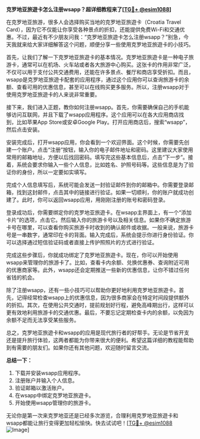 **克罗地亚旅遊卡怎么注册wsapp？超详细教程来了[[TG💪+ @esim1088](https://t.me/s/esim1088)]**

在克罗地亚旅游，很多人会选择购买当地的克罗地亚旅遊卡（Croatia Travel Card），因为它不仅能让你享受各种景点的折扣，还能提供免费Wi-Fi和交通优惠。不过，最近有不少朋友问我：“克罗地亚旅遊卡怎么注册wsapp？”别急，今天我就来给大家详细解答这个问题，顺便分享一些使用克罗地亚旅遊卡的小技巧。

首先，让我们了解一下克罗地亚旅遊卡的基本情况。克罗地亚旅遊卡是一种电子旅游卡，通常可以在机场、火车站或者各大旅游中心购买。这张卡的作用非常广泛，不仅可以用于支付公共交通费用，还能在许多景点、餐厅和商店享受折扣。而且，wsapp是克罗地亚旅遊卡配套的应用程序，通过这个应用你可以查询旅游卡的余额、查看可用的优惠信息，甚至可以在线购买更多服务。所以，注册wsapp对于使用克罗地亚旅遊卡的人来说非常重要。

接下来，我们进入正题，教你如何注册wsapp。首先，你需要确保自己的手机能够访问互联网，并且下载了wsapp应用程序。这个应用可以在各大应用商店找到，比如苹果App Store或安卓Google Play。打开应用商店后，搜索“wsapp”，然后点击安装。

安装完成后，打开wsapp应用，你会看到一个欢迎界面。这个时候，你需要先创建一个账户。点击“注册”按钮，输入你的电子邮件地址和密码。这里建议大家使用常用的邮箱地址，方便以后找回密码。填写完这些基本信息后，点击“下一步”。接着，系统会要求你输入一些个人信息，比如姓名、护照号码等。这些信息是为了验证你的身份，所以一定要如实填写。

完成个人信息填写后，系统可能会发送一封验证邮件到你的邮箱中。你需要登录邮箱，找到这封邮件，点击其中的链接进行验证。如果一切顺利，你的账户就成功创建了。此时，你可以返回wsapp应用，用刚刚注册的账号和密码登录。

登录成功后，你需要绑定你的克罗地亚旅遊卡。在wsapp主界面上，有一个“添加卡片”的选项，点击它。然后输入你的旅游卡号以及相关信息。如果你不确定旅游卡号在哪里，可以查看你购买旅游卡时收到的确认邮件或收据。一般来说，旅游卡号是一串数字，通常印在卡的背面。输入完成后，系统会提示你进行身份验证。你可以选择通过短信验证码或者直接上传护照照片的方式进行验证。

完成这些步骤后，你就成功绑定了克罗地亚旅遊卡。现在，你可以开始使用wsapp来管理你的旅游卡了。比如，查看卡内余额、兑换优惠券、查询附近可用的优惠商家等。此外，wsapp还会定期推送一些新的优惠信息，让你不错过任何省钱的机会。

除了注册wsapp，还有一些小技巧可以帮助你更好地利用克罗地亚旅遊卡。首先，记得经常检查wsapp上的优惠信息，因为很多商家会在特定时间段提供额外的折扣。其次，在使用公共交通时，提前规划好行程，避免高峰期出行，这样可以更有效地利用旅游卡的交通优惠。最后，不要忘记定期检查卡内的余额，以免因为余额不足而无法享受某些服务。

总之，克罗地亚旅遊卡和wsapp的应用是现代旅行者的好帮手。无论是节省开支还是提升旅行体验，这两者都能为你带来很大的便利。希望这篇详细的教程能帮助到有需要的朋友们。如果你还有其他问题，欢迎随时留言交流。

**总结一下：**
1. 下载并安装wsapp应用程序。
2. 注册账户并输入个人信息。
3. 验证邮箱以激活账户。
4. 在wsapp中绑定克罗地亚旅遊卡。
5. 开始使用wsapp管理你的旅游卡。

无论你是第一次来克罗地亚还是已经多次游览，合理利用克罗地亚旅遊卡和wsapp都能让旅行变得更加轻松愉快。快去试试吧！[[TG💪+ @esim1088](https://t.me/s/esim1088) ![Image](https://i.postimg.cc/4NQfJmqS/Snipaste-2025-05-13-00-14-12.png)]